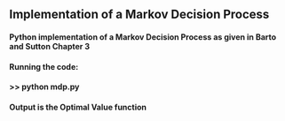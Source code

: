 ## Implementation of a Markov Decision Process

#### Python implementation of a Markov Decision Process as given in Barto and Sutton Chapter 3

#### Running the code:
#### >> python mdp.py

#### Output is the Optimal Value function
